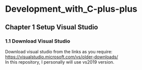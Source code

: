 <!--Start the project - Developement with C++ -->
<!--Copyright: Md. Manjurul Haque -->
<!--Position: Software Engineer -->
<!--Company: Frontier Semiconductor Bangladesh Ltd. -->
# Development_with_C-plus-plus


## Chapter 1 Setup Visual Studio

### 1.1 Download Visual Studio

Download visual studio from the links as you require:  
https://visualstudio.microsoft.com/vs/older-downloads/  
In this repository, I personally will use vs2019 version.  
